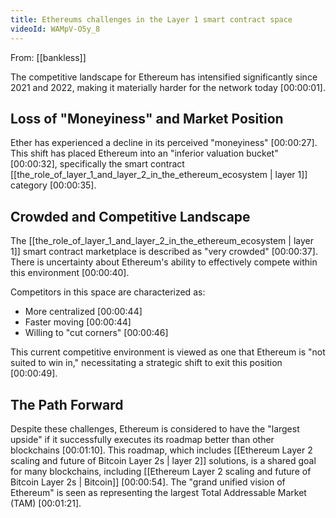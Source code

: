 ```yaml
---
title: Ethereums challenges in the Layer 1 smart contract space
videoId: WAMpV-O5y_8
---
```


From: [[bankless]] <br/> 

The competitive landscape for Ethereum has intensified significantly since 2021 and 2022, making it materially harder for the network today <a class="yt-timestamp" data-t="00:00:01">[00:00:01]</a>.

## Loss of "Moneyiness" and Market Position
Ether has experienced a decline in its perceived "moneyiness" <a class="yt-timestamp" data-t="00:00:27">[00:00:27]</a>. This shift has placed Ethereum into an "inferior valuation bucket" <a class="yt-timestamp" data-t="00:00:32">[00:00:32]</a>, specifically the smart contract [[the_role_of_layer_1_and_layer_2_in_the_ethereum_ecosystem | layer 1]] category <a class="yt-timestamp" data-t="00:00:35">[00:00:35]</a>.

## Crowded and Competitive Landscape
The [[the_role_of_layer_1_and_layer_2_in_the_ethereum_ecosystem | layer 1]] smart contract marketplace is described as "very crowded" <a class="yt-timestamp" data-t="00:00:37">[00:00:37]</a>. There is uncertainty about Ethereum's ability to effectively compete within this environment <a class="yt-timestamp" data-t="00:00:40">[00:00:40]</a>.

Competitors in this space are characterized as:
*   More centralized <a class="yt-timestamp" data-t="00:00:44">[00:00:44]</a>
*   Faster moving <a class="yt-timestamp" data-t="00:00:44">[00:00:44]</a>
*   Willing to "cut corners" <a class="yt-timestamp" data-t="00:00:46">[00:00:46]</a>

This current competitive environment is viewed as one that Ethereum is "not suited to win in," necessitating a strategic shift to exit this position <a class="yt-timestamp" data-t="00:00:49">[00:00:49]</a>.

## The Path Forward
Despite these challenges, Ethereum is considered to have the "largest upside" if it successfully executes its roadmap better than other blockchains <a class="yt-timestamp" data-t="00:01:10">[00:01:10]</a>. This roadmap, which includes [[Ethereum Layer 2 scaling and future of Bitcoin Layer 2s | layer 2]] solutions, is a shared goal for many blockchains, including [[Ethereum Layer 2 scaling and future of Bitcoin Layer 2s | Bitcoin]] <a class="yt-timestamp" data-t="00:00:54">[00:00:54]</a>. The "grand unified vision of Ethereum" is seen as representing the largest Total Addressable Market (TAM) <a class="yt-timestamp" data-t="00:01:21">[00:01:21]</a>.